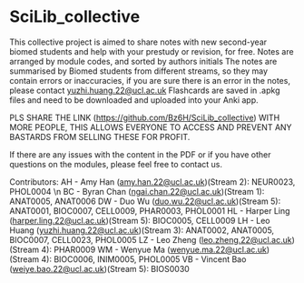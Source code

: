 # SciLib_collective
This collective project is aimed to share notes with new second-year biomed students and help with your prestudy or revision, for free.
Notes are arranged by module codes, and sorted by authors initials
The notes are summarised by Biomed students from different streams, so they may contain errors or inaccuracies, if you are sure there is an error in the notes, please contact yuzhi.huang.22@ucl.ac.uk
Flashcards are saved in .apkg files and need to be downloaded and uploaded into your Anki app. 

PLS SHARE THE LINK (https://github.com/Bz6H/SciLib_collective) WITH MORE PEOPLE, THIS ALLOWS EVERYONE TO ACCESS AND PREVENT ANY BASTARDS FROM SELLING THESE FOR PROFIT.

If there are any issues with the content in the PDF or if you have other questions on the modules, please feel free to contact us.

Contributors:
AH - Amy Han (amy.han.22@ucl.ac.uk)(Stream 2): NEUR0023, PHOL0004 \n
BC - Byran Chan (ngai.chan.22@ucl.ac.uk)(Stream 1): ANAT0005, ANAT0006
DW - Duo Wu (duo.wu.22@ucl.ac.uk)(Stream 5): ANAT0001, BIOC0007, CELL0009, PHAR0003, PHOL0001
HL - Harper Ling (harper.ling.22@ucl.ac.uk)(Stream 5): BIOC0005, CELL0009
LH - Leo Huang (yuzhi.huang.22@ucl.ac.uk)(Stream 3): ANAT0002, ANAT0005, BIOC0007, CELL0023, PHOL0005
LZ - Leo Zheng (leo.zheng.22@ucl.ac.uk)(Stream 4): PHAR0009
WM - Wenyue Ma (wenyue.ma.22@ucl.ac.uk)(Stream 4): BIOC0006, INIM0005, PHOL0005
VB - Vincent Bao (weiye.bao.22@ucl.ac.uk)(Stream 5): BIOS0030
